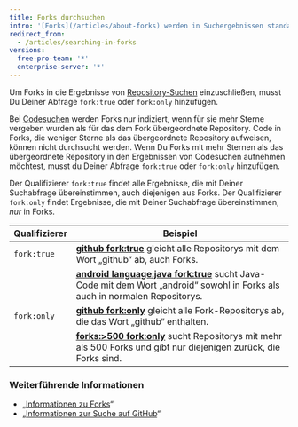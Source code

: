 ```yaml
---
title: Forks durchsuchen
intro: '[Forks](/articles/about-forks) werden in Suchergebnissen standardmäßig nicht berücksichtigt. Du kannst aber wählen, dass Forks in Repository-Suchen und, sofern sie bestimmte Kriterien erfüllen, auch in Codesuchen eingeschlossen werden.'
redirect_from:
  - /articles/searching-in-forks
versions:
  free-pro-team: '*'
  enterprise-server: '*'
---
```


Um Forks in die Ergebnisse von [Repository-Suchen](/articles/searching-for-repositories) einzuschließen, musst Du Deiner Abfrage `fork:true` oder `fork:only` hinzufügen.

Bei [Codesuchen](/articles/searching-code) werden Forks nur indiziert, wenn für sie mehr Sterne vergeben wurden als für das dem Fork übergeordnete Repository. Code in Forks, die weniger Sterne als das übergeordnete Repository aufweisen, können nicht durchsucht werden. Wenn Du Forks mit mehr Sternen als das übergeordnete Repository in den Ergebnissen von Codesuchen aufnehmen möchtest, musst du Deiner Abfrage `fork:true` oder `fork:only` hinzufügen.

Der Qualifizierer `fork:true` findet alle Ergebnisse, die mit Deiner Suchabfrage übereinstimmen, auch diejenigen aus Forks. Der Qualifizierer `fork:only` findet Ergebnisse, die mit Deiner Suchabfrage übereinstimmen, _nur_ in Forks.

| Qualifizierer | Beispiel                                                                                                                                                                                                  |
| ------------- | --------------------------------------------------------------------------------------------------------------------------------------------------------------------------------------------------------- |
| `fork:true`   | [**github fork:true**](https://github.com/search?q=github+fork%3Atrue&type=Repositories) gleicht alle Repositorys mit dem Wort „github“ ab, auch Forks.                                                   |
|               | [**android language:java fork:true**](https://github.com/search?q=android+language%3Ajava+fork%3Atrue&type=Code) sucht Java-Code mit dem Wort „android“ sowohl in Forks als auch in normalen Repositorys. |
| `fork:only`   | [**github fork:only**](https://github.com/search?q=github+fork%3Aonly&type=Repositories) gleicht alle Fork-Repositorys ab, die das Wort „github“ enthalten.                                               |
|               | [**forks:>500 fork:only**](https://github.com/search?q=forks%3A%3E500+fork%3Aonly&type=Repositories) sucht Repositorys mit mehr als 500 Forks und gibt nur diejenigen zurück, die Forks sind.             |

### Weiterführende Informationen

- „[Informationen zu Forks](/articles/about-forks)“
- „[Informationen zur Suche auf GitHub](/articles/about-searching-on-github)“
